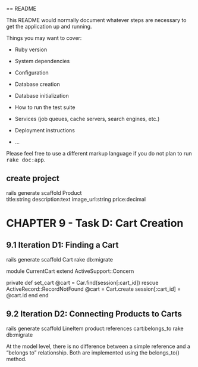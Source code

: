 == README

This README would normally document whatever steps are necessary to get the
application up and running.

Things you may want to cover:

* Ruby version

* System dependencies

* Configuration

* Database creation

* Database initialization

* How to run the test suite

* Services (job queues, cache servers, search engines, etc.)

* Deployment instructions

* ...


Please feel free to use a different markup language if you do not plan to run
<tt>rake doc:app</tt>.

## create project
rails generate scaffold Product \
title:string description:text image_url:string price:decimal


# CHAPTER 9 - Task D: Cart Creation

## 9.1 Iteration D1: Finding a Cart
rails generate scaffold Cart
rake db:migrate

module CurrentCart
  extend ActiveSupport::Concern
  
  private
    def set_cart
      @cart = Car.find(session[:cart_id])
      rescue ActiveRecord::RecordNotFound
      @cart = Cart.create
      session[:cart_id] = @cart.id
    end
end


## 9.2 Iteration D2: Connecting Products to Carts
rails generate scaffold LineItem product:references cart:belongs_to
rake db:migrate

At the model level, there is no difference between a simple reference and a
“belongs to” relationship. Both are implemented using the belongs_to() method.
